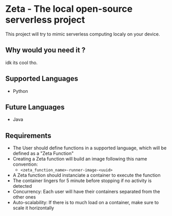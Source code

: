 # Zeta - The local open-source serverless project
This project will try to mimic serverless computing localy on your device.

## Why would you need it ?
idk its cool tho.

## Supported Languages
- Python

## Future Languages
- Java

## Requirements
- The User should define functions in a supported language, which will be defined as a "Zeta Function"
- Creating a Zeta function will build an image following this name convention:
    - `<zeta_function_name>-runner-image-<uuid>`
- A Zeta function should instanciate a container to execute the function
- The container lingers for 5 minute before stopping if no activity is detected
- Concurrency: Each user will have their containers separated from the other ones
- Auto-scalability: If there is to much load on a container, make sure to scale it horizontally
